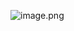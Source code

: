 ![image.png]({https://www.campustimespune.com/wp-content/uploads/2018/06/How-to-Reach-PICT-from-Different-Parts-of-Pune.jpg})
